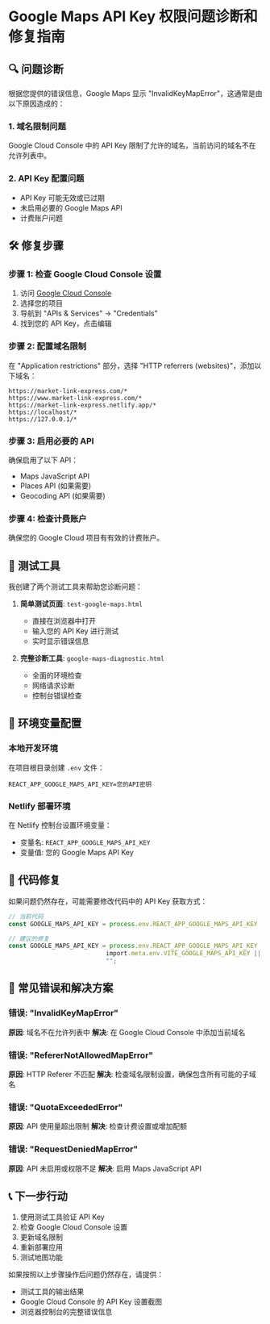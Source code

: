 # Google Maps API Key 权限问题诊断和修复指南

## 🔍 问题诊断

根据您提供的错误信息，Google Maps 显示 "InvalidKeyMapError"，这通常是由以下原因造成的：

### 1. 域名限制问题
Google Cloud Console 中的 API Key 限制了允许的域名，当前访问的域名不在允许列表中。

### 2. API Key 配置问题
- API Key 可能无效或已过期
- 未启用必要的 Google Maps API
- 计费账户问题

## 🛠️ 修复步骤

### 步骤 1: 检查 Google Cloud Console 设置

1. 访问 [Google Cloud Console](https://console.cloud.google.com/)
2. 选择您的项目
3. 导航到 "APIs & Services" → "Credentials"
4. 找到您的 API Key，点击编辑

### 步骤 2: 配置域名限制

在 "Application restrictions" 部分，选择 "HTTP referrers (websites)"，添加以下域名：

```
https://market-link-express.com/*
https://www.market-link-express.com/*
https://market-link-express.netlify.app/*
https://localhost/*
https://127.0.0.1/*
```

### 步骤 3: 启用必要的 API

确保启用了以下 API：
- Maps JavaScript API
- Places API (如果需要)
- Geocoding API (如果需要)

### 步骤 4: 检查计费账户

确保您的 Google Cloud 项目有有效的计费账户。

## 🧪 测试工具

我创建了两个测试工具来帮助您诊断问题：

1. **简单测试页面**: `test-google-maps.html`
   - 直接在浏览器中打开
   - 输入您的 API Key 进行测试
   - 实时显示错误信息

2. **完整诊断工具**: `google-maps-diagnostic.html`
   - 全面的环境检查
   - 网络请求诊断
   - 控制台错误检查

## 📝 环境变量配置

### 本地开发环境
在项目根目录创建 `.env` 文件：
```
REACT_APP_GOOGLE_MAPS_API_KEY=您的API密钥
```

### Netlify 部署环境
在 Netlify 控制台设置环境变量：
- 变量名: `REACT_APP_GOOGLE_MAPS_API_KEY`
- 变量值: 您的 Google Maps API Key

## 🔧 代码修复

如果问题仍然存在，可能需要修改代码中的 API Key 获取方式：

```typescript
// 当前代码
const GOOGLE_MAPS_API_KEY = process.env.REACT_APP_GOOGLE_MAPS_API_KEY || "";

// 建议的修复
const GOOGLE_MAPS_API_KEY = process.env.REACT_APP_GOOGLE_MAPS_API_KEY || 
                           import.meta.env.VITE_GOOGLE_MAPS_API_KEY || 
                           "";
```

## 🚨 常见错误和解决方案

### 错误: "InvalidKeyMapError"
**原因**: 域名不在允许列表中
**解决**: 在 Google Cloud Console 中添加当前域名

### 错误: "RefererNotAllowedMapError"
**原因**: HTTP Referer 不匹配
**解决**: 检查域名限制设置，确保包含所有可能的子域名

### 错误: "QuotaExceededError"
**原因**: API 使用量超出限制
**解决**: 检查计费设置或增加配额

### 错误: "RequestDeniedMapError"
**原因**: API 未启用或权限不足
**解决**: 启用 Maps JavaScript API

## 📞 下一步行动

1. 使用测试工具验证 API Key
2. 检查 Google Cloud Console 设置
3. 更新域名限制
4. 重新部署应用
5. 测试地图功能

如果按照以上步骤操作后问题仍然存在，请提供：
- 测试工具的输出结果
- Google Cloud Console 的 API Key 设置截图
- 浏览器控制台的完整错误信息
